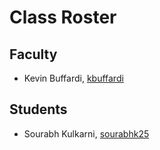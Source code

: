 # Class Roster

## Faculty

- Kevin Buffardi, [kbuffardi](https://github.com/kbuffardi)

## Students

- Sourabh Kulkarni, [sourabhk25](https://github.com/sourabhk25)
